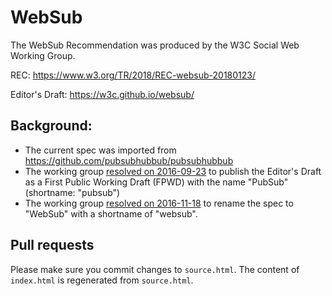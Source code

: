 # WebSub

The WebSub Recommendation was produced by the W3C Social Web Working Group.

REC: https://www.w3.org/TR/2018/REC-websub-20180123/

Editor's Draft: https://w3c.github.io/websub/

## Background:
* The current spec was imported from https://github.com/pubsubhubbub/pubsubhubbub
* The working group [resolved on 2016-09-23](https://www.w3.org/wiki/Socialwg/2016-09-23-minutes#Pubsubhubbub) to publish the Editor's Draft as a First Public Working Draft (FPWD) with the name "PubSub" (shortname: "pubsub")
* The working group [resolved on 2016-11-18](https://www.w3.org/wiki/Socialwg/2016-11-18-minutes#PubSub_renaming) to rename the spec to "WebSub" with a shortname of "websub".

## Pull requests

Please make sure you commit changes to `source.html`. The content of `index.html` is regenerated from `source.html`.
